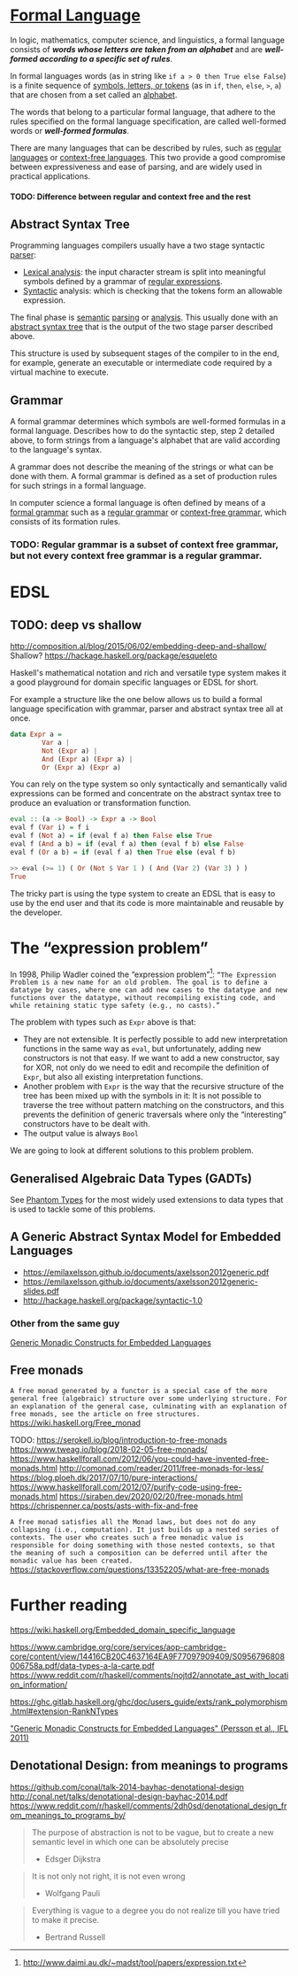 # [Formal Language](https://en.wikipedia.org/wiki/Formal_language)

In logic, mathematics, computer science, and linguistics, a formal language consists of ***words whose letters are taken from an alphabet*** and are ***well-formed according to a specific set of rules***.

In formal languages words (as in string like ```if a > 0 then True else False```) is a finite sequence of [symbols, letters, or tokens](https://en.wikipedia.org/wiki/Symbol_(formal)) (as in ```if```, ```then```, ```else```, ```>```, ```a```) that are chosen from a set called an [alphabet](https://en.wikipedia.org/wiki/Alphabet_(computer_science)).

The words that belong to a particular formal language, that adhere to the rules specified on the formal language specification, are called well-formed words or ***well-formed formulas***.

There are many languages that can be described by rules, such as [regular languages](https://en.wikipedia.org/wiki/Regular_language) or [context-free languages](https://en.wikipedia.org/wiki/Context-free_language). This two provide a good compromise between expressiveness and ease of parsing, and are widely used in practical applications.

#### TODO: Difference between regular and context free and the rest

## Abstract Syntax Tree

Programming languages compilers usually have a two stage syntactic [parser](https://en.wikipedia.org/wiki/Parser):
- [Lexical analysis](https://en.wikipedia.org/wiki/Lexical_analysis): the input character stream is split into meaningful symbols defined by a grammar of [regular expressions](https://en.wikipedia.org/wiki/Regular_expression).
- [Syntactic](https://en.wikipedia.org/wiki/Syntax_(logic)) analysis: which is checking that the tokens form an allowable expression.

The final phase is [semantic](https://en.wikipedia.org/wiki/Semantics_(computer_science)) [parsing](https://en.wikipedia.org/wiki/Semantic_analysis_(compilers)) or [analysis](https://en.wikipedia.org/wiki/Formal_semantics_(logic)). This usually done with an [abstract syntax tree](https://en.wikipedia.org/wiki/Abstract_syntax_tree) that is the output of the two stage parser described above.

This structure is used by subsequent stages of the compiler to in the end, for example, generate an executable or intermediate code required by a virtual machine to execute.

## Grammar

A formal grammar determines which symbols are well-formed formulas in a formal language. Describes how to do the syntactic step, step 2 detailed above, to form strings from a language's alphabet that are valid according to the language's syntax.

A grammar does not describe the meaning of the strings or what can be done with them. A formal grammar is defined as a set of production rules for such strings in a formal language.

 In computer science a formal language is often defined by means of a [formal grammar](https://en.wikipedia.org/wiki/Formal_grammar) such as a [regular grammar](https://en.wikipedia.org/wiki/Regular_grammar) or [context-free grammar](https://en.wikipedia.org/wiki/Context-free_grammar), which consists of its formation rules.

### TODO: Regular grammar is a subset of context free grammar, but not every context free grammar is a regular grammar.

# EDSL

## TODO: deep vs shallow
http://composition.al/blog/2015/06/02/embedding-deep-and-shallow/
Shallow? https://hackage.haskell.org/package/esqueleto

Haskell's mathematical notation and rich and versatile type system makes it a good playground for domain specific languages or EDSL for short.

For example a structure like the one below allows us to build a formal language specification with grammar, parser and abstract syntax tree all at once.

```haskell
data Expr a =
        Var a |
        Not (Expr a) |
        And (Expr a) (Expr a) |
        Or (Expr a) (Expr a)
```

You can rely on the type system so only syntactically and semantically valid expressions can be formed and concentrate on the abstract syntax tree to produce an evaluation or transformation function.

```haskell
eval :: (a -> Bool) -> Expr a -> Bool
eval f (Var i) = f i
eval f (Not a) = if (eval f a) then False else True
eval f (And a b) = if (eval f a) then (eval f b) else False
eval f (Or a b) = if (eval f a) then True else (eval f b)

>> eval (>= 1) ( Or (Not $ Var 1 ) ( And (Var 2) (Var 3) ) )
True
```

The tricky part is using the type system to create an EDSL that is easy to use by the end user and that its code is more maintainable and reusable by the developer.

# The “expression problem”

In 1998, Philip Wadler coined the “expression problem”[^1]: `“The Expression Problem is a new name for an old problem. The goal is to define a datatype by cases, where one can add new cases to the datatype and new functions over the datatype, without recompiling existing code, and while retaining static type safety (e.g., no casts).”`

[^1]: http://www.daimi.au.dk/~madst/tool/papers/expression.txt

The problem with types such as ```Expr``` above is that:
- They are not extensible. It is perfectly possible to add new interpretation functions in the same way as ```eval```, but unfortunately, adding new constructors is not that easy. If we want to add a new constructor, say for XOR, not only do we need to edit and recompile the definition of ```Expr```, but also all existing interpretation functions.
- Another problem with ```Expr``` is the way that the recursive structure of the tree has been mixed up with the symbols in it: It is not possible to traverse the tree without pattern matching on the constructors, and this prevents the definition of generic traversals where only the “interesting” constructors have to be dealt with.
- The output value is always ```Bool```

We are going to look at different solutions to this problem problem.

## Generalised Algebraic Data Types (GADTs)

See [Phantom Types](doc/Phantom.md) for the most widely used extensions to data types that is used to tackle some of this problems.

## A Generic Abstract Syntax Model for Embedded Languages

- https://emilaxelsson.github.io/documents/axelsson2012generic.pdf
- https://emilaxelsson.github.io/documents/axelsson2012generic-slides.pdf
- http://hackage.haskell.org/package/syntactic-1.0

### Other from the same guy

[Generic Monadic Constructs for Embedded Languages](https://emilaxelsson.github.io/documents/persson2011generic.pdf)

## Free monads

`A free monad generated by a functor is a special case of the more general free (algebraic) structure over some underlying structure. For an explanation of the general case, culminating with an explanation of free monads, see the article on free structures.`
https://wiki.haskell.org/Free_monad

TODO:
https://serokell.io/blog/introduction-to-free-monads
https://www.tweag.io/blog/2018-02-05-free-monads/
https://www.haskellforall.com/2012/06/you-could-have-invented-free-monads.html
http://comonad.com/reader/2011/free-monads-for-less/
https://blog.ploeh.dk/2017/07/10/pure-interactions/
https://www.haskellforall.com/2012/07/purify-code-using-free-monads.html
https://siraben.dev/2020/02/20/free-monads.html
https://chrispenner.ca/posts/asts-with-fix-and-free

`A free monad satisfies all the Monad laws, but does not do any collapsing (i.e., computation). It just builds up a nested series of contexts. The user who creates such a free monadic value is responsible for doing something with those nested contexts, so that the meaning of such a composition can be deferred until after the monadic value has been created.`
https://stackoverflow.com/questions/13352205/what-are-free-monads

# Further reading

https://wiki.haskell.org/Embedded_domain_specific_language

https://www.cambridge.org/core/services/aop-cambridge-core/content/view/14416CB20C4637164EA9F77097909409/S0956796808006758a.pdf/data-types-a-la-carte.pdf
https://www.reddit.com/r/haskell/comments/nojtd2/annotate_ast_with_location_information/

https://ghc.gitlab.haskell.org/ghc/doc/users_guide/exts/rank_polymorphism.html#extension-RankNTypes

["Generic Monadic Constructs for Embedded Languages" (Persson et al., IFL 2011)](https://emilaxelsson.github.io/documents/persson2011generic.pdf>)


## Denotational Design: from meanings to programs

https://github.com/conal/talk-2014-bayhac-denotational-design
http://conal.net/talks/denotational-design-bayhac-2014.pdf
https://www.reddit.com/r/haskell/comments/2dh0sd/denotational_design_from_meanings_to_programs_by/

> The purpose of abstraction is not to be vague, but to create a new semantic level in which one can be absolutely precise
>
> - Edsger Dijkstra

> It is not only not right, it is not even wrong
>
> - Wolfgang Pauli

> Everything is vague to a degree you do not realize till you have tried to make it precise.
>
> - Bertrand Russell
